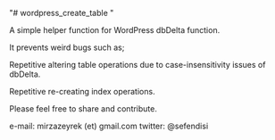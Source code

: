 "# wordpress_create_table " 

A simple helper function for WordPress dbDelta function.

It prevents weird bugs such as;

Repetitive altering table operations due to case-insensitivity issues of dbDelta.

Repetitive re-creating index operations. 

Please feel free to share and contribute.

e-mail: mirzazeyrek (et) gmail.com
twitter: @sefendisi